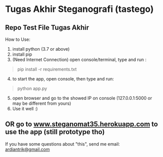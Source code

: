 # Tugas Akhir Steganografi (tastego)
Repo Test File Tugas Akhir
----------------------
How to Use:
1. install python (3.7 or above)
2. install pip
3. (Need Internet Connection) open console/terminal, type and run :
>pip install -r requirements.txt
4. to start the app, open console, then type and run:
>python app.py
5. open browser and go to the showed IP on console (127.0.0.1:5000 or may be different from yours)
6. Use it well :)

OR go to www.steganomat35.herokuapp.com to use the app (still prototype tho)
-----------------------------------------
If you have some questions about "this", send me email: ardiantrik@gmail.com